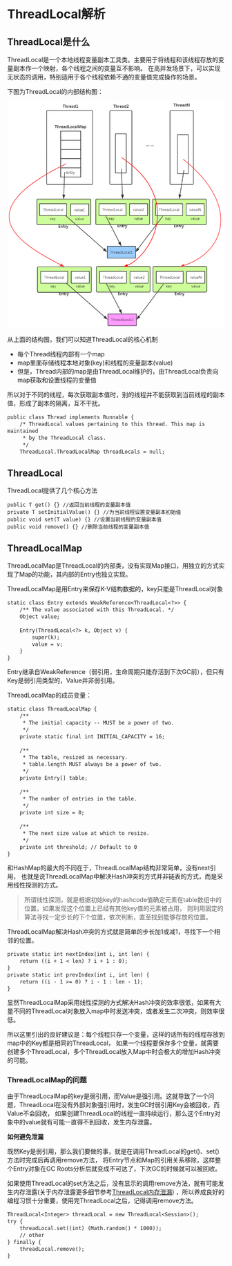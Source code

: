 # ThreadLocal解析
## ThreadLocal是什么
ThreadLocal是一个本地线程变量副本工具类。主要用于将线程和该线程存放的变量副本作一个映射，各个线程之间的变量互不影响。
在高并发场景下，可以实现无状态的调用，特别适用于各个线程依赖不通的变量值完成操作的场景。

下图为ThreadLocal的内部结构图：

![ThreadLocal的内部结构图](./doc.img/concurrent.threadlocal.png)

从上面的结构图，我们可以知道ThreadLocal的核心机制
* 每个Thread线程内部有一个map
* map里面存储线程本地对象(key)和线程的变量副本(value)
* 但是，Thread内部的map是由ThreadLocal维护的，由ThreadLocal负责向map获取和设置线程的变量值

所以对于不同的线程，每次获取副本值时，别的线程并不能获取到当前线程的副本值，形成了副本的隔离，互不干扰。
```
public class Thread implements Runnable {
    /* ThreadLocal values pertaining to this thread. This map is maintained
     * by the ThreadLocal class. 
     */
    ThreadLocal.ThreadLocalMap threadLocals = null;
```

## ThreadLocal
ThreadLocal提供了几个核心方法
```
public T get() {} //返回当前线程的变量副本值
private T setInitialValue() {} //为当前线程设置变量副本初始值
public void set(T value) {} //设置当前线程的变量副本值
public void remove() {} //删除当前线程的变量副本值
```

## ThreadLocalMap
ThreadLocalMap是ThreadLocal的内部类，没有实现Map接口，用独立的方式实现了Map的功能，其内部的Entry也独立实现。

ThreadLocalMap是用Entry来保存K-V结构数据的，key只能是ThreadLocal对象
```
static class Entry extends WeakReference<ThreadLocal<?>> {
    /** The value associated with this ThreadLocal. */
    Object value;

    Entry(ThreadLocal<?> k, Object v) {
        super(k);
        value = v;
    }
}
```
Entry继承自WeakReference（弱引用，生命周期只能存活到下次GC前），但只有Key是弱引用类型的，Value并非弱引用。

ThreadLocalMap的成员变量：
```
static class ThreadLocalMap {
    /**
     * The initial capacity -- MUST be a power of two.
     */
    private static final int INITIAL_CAPACITY = 16;

    /**
     * The table, resized as necessary.
     * table.length MUST always be a power of two.
     */
    private Entry[] table;

    /**
     * The number of entries in the table.
     */
    private int size = 0;

    /**
     * The next size value at which to resize.
     */
    private int threshold; // Default to 0
}
```
和HashMap的最大的不同在于，ThreadLocalMap结构非常简单，没有next引用，
也就是说ThreadLocalMap中解决Hash冲突的方式并非链表的方式，而是采用线性探测的方式。
> 所谓线性探测，就是根据初始key的hashcode值确定元素在table数组中的位置，如果发现这个位置上已经有其他key值的元素被占用，
则利用固定的算法寻找一定步长的下个位置，依次判断，直至找到能够存放的位置。

ThreadLocalMap解决Hash冲突的方式就是简单的步长加1或减1，寻找下一个相邻的位置。
```
private static int nextIndex(int i, int len) {
    return ((i + 1 < len) ? i + 1 : 0);
}
private static int prevIndex(int i, int len) {
    return ((i - 1 >= 0) ? i - 1 : len - 1);
}
```
显然ThreadLocalMap采用线性探测的方式解决Hash冲突的效率很低，如果有大量不同的ThreadLocal对象放入map中时发送冲突，或者发生二次冲突，则效率很低。

所以这里引出的良好建议是：每个线程只存一个变量，这样的话所有的线程存放到map中的Key都是相同的ThreadLocal，
如果一个线程要保存多个变量，就需要创建多个ThreadLocal，多个ThreadLocal放入Map中时会极大的增加Hash冲突的可能。

### ThreadLocalMap的问题
由于ThreadLocalMap的key是弱引用，而Value是强引用。这就导致了一个问题，ThreadLocal在没有外部对象强引用时，发生GC时弱引用Key会被回收，而Value不会回收，
如果创建ThreadLocal的线程一直持续运行，那么这个Entry对象中的value就有可能一直得不到回收，发生内存泄露。

**如何避免泄漏**

既然Key是弱引用，那么我们要做的事，就是在调用ThreadLocal的get()、set()方法时完成后再调用remove方法，
将Entry节点和Map的引用关系移除，这样整个Entry对象在GC Roots分析后就变成不可达了，下次GC的时候就可以被回收。

如果使用ThreadLocal的set方法之后，没有显示的调用remove方法，就有可能发生内存泄露(关于内存泄露更多细节参考[ThreadLocal内存泄漏](https://www.jianshu.com/p/98b68c97df9b))
，所以养成良好的编程习惯十分重要，使用完ThreadLocal之后，记得调用remove方法。
```
ThreadLocal<Integer> threadLocal = new ThreadLocal<Session>();
try {
    threadLocal.set((int) (Math.random() * 1000));
    // other
} finally {
    threadLocal.remove();
}
```